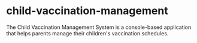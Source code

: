 # child-vaccination-management
The Child Vaccination Management System is a console-based application that helps parents manage their children's vaccination schedules.
